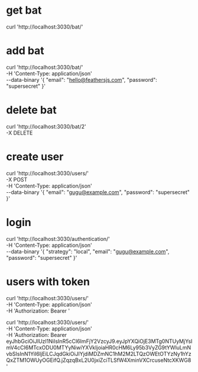 # get bat

curl 'http://localhost:3030/bat/'

# add bat

curl 'http://localhost:3030/bat/' \
  -H 'Content-Type: application/json' \
  --data-binary '{ "email": "hello@feathersjs.com", "password": "supersecret" }'

# delete bat

curl 'http://localhost:3030/bat/2' \
  -X DELETE 

# create user

curl 'http://localhost:3030/users/' \
  -X POST \
  -H 'Content-Type: application/json' \
  --data-binary '{ "email": "gugu@example.com", "password": "supersecret" }'


# login 

curl 'http://localhost:3030/authentication/' \
  -H 'Content-Type: application/json' \
  --data-binary '{ "strategy": "local", "email": "gugu@example.com", "password": "supersecret" }'

# users with token 

curl 'http://localhost:3030/users/' \
  -H 'Content-Type: application/json' \
  -H 'Authorization: Bearer <accessToken>'

curl 'http://localhost:3030/users/' \
  -H 'Content-Type: application/json' \
  -H 'Authorization: Bearer eyJhbGciOiJIUzI1NiIsInR5cCI6ImFjY2VzcyJ9.eyJpYXQiOjE3MTg0NTUyMjYsImV4cCI6MTcxODU0MTYyNiwiYXVkIjoiaHR0cHM6Ly95b3VyZG9tYWluLmNvbSIsInN1YiI6IjEiLCJqdGkiOiJlYjdiMDZmNC1hM2M2LTQzOWEtOTYzNy1hYzQxZTM1OWUyOGEifQ.jZqzqBxL2U0jxiZciTLSfW4XminVXCrcuseNtcXKWG8'
